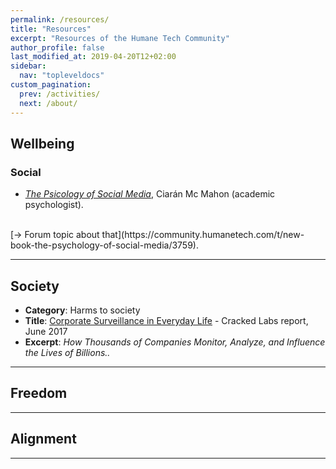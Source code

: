 ```yaml
---
permalink: /resources/
title: "Resources"
excerpt: "Resources of the Humane Tech Community"
author_profile: false
last_modified_at: 2019-04-20T12+02:00
sidebar:
  nav: "topleveldocs"
custom_pagination:
  prev: /activities/
  next: /about/
---
```


## Wellbeing

### Social

- [_The Psicology of Social Media_](https://www.routledge.com/The-Psychology-of-Social-Media-1st-Edition/Mc-Mahon/p/book/9781138047754), Ciarán Mc Mahon (academic psychologist).
<br/>
[-> Forum topic about that](https://community.humanetech.com/t/new-book-the-psychology-of-social-media/3759). 



---

## Society

-  **Category**: Harms to society
- **Title**: [Corporate Surveillance in Everyday Life](https://crackedlabs.org/en/corporate-surveillance) - Cracked Labs report, June 2017
-  **Excerpt**: _How Thousands of Companies Monitor, Analyze, and Influence the Lives of Billions.._


---



## Freedom


---

## Alignment


---
